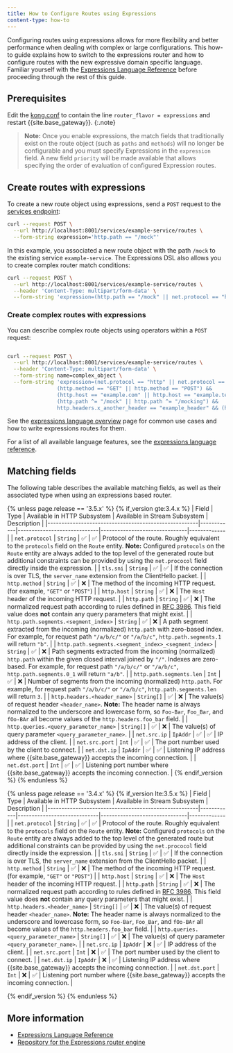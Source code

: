 ```yaml
---
title: How to Configure Routes using Expressions
content-type: how-to
---
```


Configuring routes using expressions allows for more flexibility and better performance
when dealing with complex or large configurations.
This how-to guide explains how to switch to the expressions router and how to configure routes with the new expressive domain specific language.
Familiar yourself with the [Expressions Language Reference](/gateway/latest/reference/expressions-language/)
before proceeding through the rest of this guide.

## Prerequisites

Edit the [kong.conf](/gateway/latest/production/kong-conf/) to contain the line `router_flavor = expressions` and restart {{site.base_gateway}}.
{:.note}
> **Note:** Once you enable expressions, the match fields that traditionally exist on the route object (such as `paths` and `methods`) will no longer be configurable and you must specify Expressions in the `expression` field. A new field `priority` will be made available that allows specifying the order of evaluation of configured Expression routes.

## Create routes with expressions

To create a new route object using expressions, send a `POST` request to the [services endpoint](/gateway/latest/admin-api/#update-route):
```sh
curl --request POST \
  --url http://localhost:8001/services/example-service/routes \
  --form-string expression='http.path == "/mock"'
```

In this example, you associated a new route object with the path `/mock` to the existing service `example-service`.
The Expressions DSL also allows you to create complex router match conditions:

```sh
curl --request POST \
  --url http://localhost:8001/services/example-service/routes \
  --header 'Content-Type: multipart/form-data' \
  --form-string 'expression=(http.path == "/mock" || net.protocol == "https")'
```

### Create complex routes with expressions

You can describe complex route objects using operators within a `POST` request:

```sh

curl --request POST \
  --url http://localhost:8001/services/example-service/routes \
  --header 'Content-Type: multipart/form-data' \
  --form-string name=complex_object \
  --form-string 'expression=(net.protocol == "http" || net.protocol == "https") &&
                (http.method == "GET" || http.method == "POST") &&
                (http.host == "example.com" || http.host == "example.test") &&
                (http.path ^= "/mock" || http.path ^= "/mocking") &&
                http.headers.x_another_header == "example_header" && (http.headers.x_my_header == "example" || http.headers.x_my_header == "example2")'
```

See the [expressions language overview](/gateway/latest/reference/expressions-language/) page for common use cases
and how to write expressions routes for them.

For a list of all available language features, see the [expressions language reference](/gateway/latest/reference/expressions-language/language-references/).

## Matching fields

The following table describes the available matching fields, as well as their associated type when using an expressions based router.

<!-- TO DO: Remove the "unless" tags when we have support for eq/neq OR if all of these changes get backported into 3.5 as well-->
<!-- There are two separate tables because Liquid's whitespace handling breaks tables when using if tags -->

{% unless page.release == '3.5.x' %}
{% if_version gte:3.4.x %}
| Field                                                | Type       | Available in HTTP Subsystem | Available in Stream Subsystem | Description |
|------------------------------------------------------|------------|-----------------------------|-------------------------------|-------------|
| `net.protocol`                                       | `String`   | ✅  | ✅  | Protocol of the route. Roughly equivalent to the `protocols` field on the `Route` entity.  **Note:** Configured `protocols` on the `Route` entity are always added to the top level of the generated route but additional constraints can be provided by using the `net.prococol` field directly inside the expression. |
| `tls.sni`                                            | `String`   | ✅  | ✅  | If the connection is over TLS, the `server_name` extension from the ClientHello packet. |
| `http.method`                                        | `String`   | ✅  | ❌  | The method of the incoming HTTP request. (for example, `"GET"` or `"POST"`) |
| `http.host`                                          | `String`   | ✅  | ❌  | The `Host` header of the incoming HTTP request. |
| `http.path`                                          | `String`   | ✅  | ❌  | The normalized request path according to rules defined in [RFC 3986](https://datatracker.ietf.org/doc/html/rfc3986#section-6). This field value does **not** contain any query parameters that might exist. |
| `http.path.segments.<segment_index>`                 | `String`   | ✅  | ❌  | A path segment extracted from the incoming (normalized) `http.path` with zero-based index. For example, for request path `"/a/b/c/"` or `"/a/b/c"`, `http.path.segments.1` will return `"b"`. |
| `http.path.segments.<segment_index>_<segment_index>` | `String`   | ✅  | ❌  | Path segments extracted from the incoming (normalized) `http.path` within the given closed interval joined by `"/"`. Indexes are zero-based. For example, for request path `"/a/b/c/"` or `"/a/b/c"`, `http.path.segments.0_1` will return `"a/b"`. |
| `http.path.segments.len`                             | `Int`      | ✅  | ❌  | Number of segments from the incoming (normalized) `http.path`. For example, for request path `"/a/b/c/"` or `"/a/b/c"`, `http.path.segments.len` will return `3`. |
| `http.headers.<header_name>`                         | `String[]` | ✅  | ❌  | The value(s) of request header `<header_name>`. **Note:** The header name is always normalized to the underscore and lowercase form, so `Foo-Bar`, `Foo_Bar`, and `fOo-BAr` all become values of the `http.headers.foo_bar` field. |
| `http.queries.<query_parameter_name>`                | `String[]` | ✅  | ❌  | The value(s) of query parameter `<query_parameter_name>`. |
| `net.src.ip`                          | `IpAddr`   | ✅  | ✅  | IP address of the client.                                                          |
| `net.src.port`                        | `Int`      | ✅  | ✅  | The port number used by the client to connect.                                     |
| `net.dst.ip`                          | `IpAddr`   | ✅  | ✅  | Listening IP address where {{site.base_gateway}} accepts the incoming connection.  |
| `net.dst.port`                        | `Int`      | ✅  | ✅  | Listening port number where {{site.base_gateway}} accepts the incoming connection. |
{% endif_version %}
{% endunless %}

{% unless page.release == '3.4.x' %}
{% if_version lte:3.5.x %}
| Field                                                | Type       | Available in HTTP Subsystem | Available in Stream Subsystem | Description |
|------------------------------------------------------|------------|-----------------------------|-------------------------------|-------------|
| `net.protocol`                                       | `String`   | ✅  | ✅  | Protocol of the route. Roughly equivalent to the `protocols` field on the `Route` entity.  **Note:** Configured `protocols` on the `Route` entity are always added to the top level of the generated route but additional constraints can be provided by using the `net.prococol` field directly inside the expression. |
| `tls.sni`                                            | `String`   | ✅  | ✅  | If the connection is over TLS, the `server_name` extension from the ClientHello packet. |
| `http.method`                                        | `String`   | ✅  | ❌  | The method of the incoming HTTP request. (for example, `"GET"` or `"POST"`) |
| `http.host`                                          | `String`   | ✅  | ❌  | The `Host` header of the incoming HTTP request. |
| `http.path`                                          | `String`   | ✅  | ❌  | The normalized request path according to rules defined in [RFC 3986](https://datatracker.ietf.org/doc/html/rfc3986#section-6). This field value does **not** contain any query parameters that might exist. |
| `http.headers.<header_name>`                         | `String[]` | ✅  | ❌  | The value(s) of request header `<header_name>`. **Note:** The header name is always normalized to the underscore and lowercase form, so `Foo-Bar`, `Foo_Bar`, and `fOo-BAr` all become values of the `http.headers.foo_bar` field. |
| `http.queries.<query_parameter_name>`                | `String[]` | ✅  | ❌  | The value(s) of query parameter `<query_parameter_name>`. |
| `net.src.ip`                          | `IpAddr`   | ❌  | ✅  | IP address of the client.                                                          |
| `net.src.port`                        | `Int`      | ❌  | ✅  | The port number used by the client to connect.                                     |
| `net.dst.ip`                          | `IpAddr`   | ❌  | ✅  | Listening IP address where {{site.base_gateway}} accepts the incoming connection.  |
| `net.dst.port`                        | `Int`      | ❌  | ✅  | Listening port number where {{site.base_gateway}} accepts the incoming connection. |

{% endif_version %}
{% endunless %}


## More information

* [Expressions Language Reference](/gateway/latest/reference/expressions-language/)
* [Repository for the Expressions router engine](https://github.com/Kong/atc-router)
